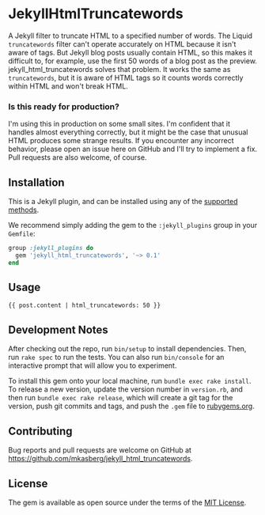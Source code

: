 # JekyllHtmlTruncatewords

A Jekyll filter to truncate HTML to a specified number of words. The Liquid `truncatewords` filter can't operate accurately on HTML because it isn't aware of tags. But Jekyll blog posts usually contain HTML, so this makes it difficult to, for example, use the first 50 words of a blog post as the preview. jekyll_html_truncatewords solves that problem. It works the same as `truncatewords`, but it is aware of HTML tags so it counts words correctly within HTML and won't break HTML.

### Is this ready for production?

I'm using this in production on some small sites. I'm confident that it handles almost everything correctly, but it might be the case that unusual HTML produces some strange results. If you encounter any incorrect behavior, please open an issue here on GitHub and I'll try to implement a fix. Pull requests are also welcome, of course.

## Installation

This is a Jekyll plugin, and can be installed using any of the [supported
methods](https://jekyllrb.com/docs/plugins/installation/).

We recommend simply adding the gem to the `:jekyll_plugins` group in your
`Gemfile`:

```ruby
group :jekyll_plugins do
  gem 'jekyll_html_truncatewords', '~> 0.1'
end
```

## Usage

```
{{ post.content | html_truncatewords: 50 }}
```

## Development Notes

After checking out the repo, run `bin/setup` to install dependencies. Then, run `rake spec` to run the tests. You can also run `bin/console` for an interactive prompt that will allow you to experiment.

To install this gem onto your local machine, run `bundle exec rake install`. To release a new version, update the version number in `version.rb`, and then run `bundle exec rake release`, which will create a git tag for the version, push git commits and tags, and push the `.gem` file to [rubygems.org](https://rubygems.org).

## Contributing

Bug reports and pull requests are welcome on GitHub at https://github.com/mkasberg/jekyll_html_truncatewords.

## License

The gem is available as open source under the terms of the [MIT License](https://opensource.org/licenses/MIT).
